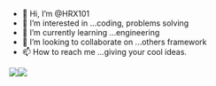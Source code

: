 - 👋 Hi, I’m @HRX101
- 👀 I’m interested in ...coding, problems solving 
- 🌱 I’m currently learning ...engineering 
- 💞️ I’m looking to collaborate on ...others framework 
- 📫 How to reach me ...giving your cool ideas. 

<!---
HRX101/HRX101 is a ✨ special ✨ repository because its `README.md` (this file) appears on your GitHub profile.
You can click the Preview link to take a look at your changes.
--->
<img src="https://media.tenor.com/images/84fd3bdacf65d4306ead414fcf2a16f6/tenor.gif"><img src="https://media1.tenor.com/images/2d29910abd454bf9f5fa0fdf188b298c/tenor.gif?itemid=11332867">
